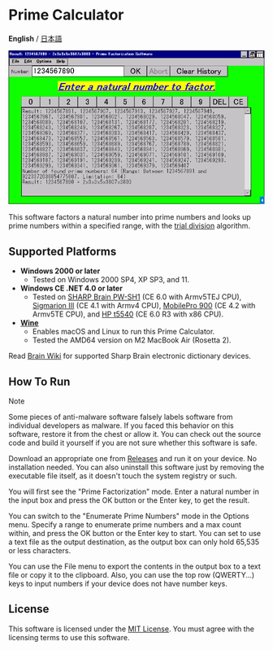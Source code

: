 # Prime Calculator

**English** / [日本語](README-JA.md)

![](image.png)

This software factors a natural number into prime numbers and looks up prime numbers within a specified range, with the [trial division](https://en.wikipedia.org/wiki/Trial_division) algorithm.

## Supported Platforms

- **Windows 2000 or later**
  - Tested on Windows 2000 SP4, XP SP3, and 11.
- **Windows CE .NET 4.0 or later**
  - Tested on [SHARP Brain PW-SH1](https://jp.sharp/support/dictionary/product/pw-sh1.html) (CE 6.0 with Armv5TEJ CPU), [Sigmarion III](https://www.hpcfactor.com/hardware/devices/141/NTT_Do_Co_Mo/Sigmarion_III) (CE 4.1 with Armv4 CPU), [MobilePro 900](https://www.hpcfactor.com/hardware/devices/134/NEC/MobilePro_900) (CE 4.2 with Armv5TE CPU), and [HP t5540](https://www.hpcfactor.com/hardware/devices/254/Hewlett_Packard/t5540) (CE 6.0 R3 with x86 CPU).
- **[Wine](https://www.winehq.org/)**
  - Enables macOS and Linux to run this Prime Calculator.
  - Tested the AMD64 version on M2 MacBook Air (Rosetta 2).

Read [Brain Wiki](https://brain.fandom.com/ja) for supported Sharp Brain electronic dictionary devices.

## How To Run

> [!NOTE]
> Some pieces of anti-malware software falsely labels software from individual developers as malware. If you faced this behavior on this software, restore it from the chest or allow it. You can check out the source code and build it yourself if you are not sure whether this software is safe.

Download an appropriate one from [Releases](../../releases) and run it on your device. No installation needed. You can also uninstall this software just by removing the executable file itself, as it doesn't touch the system registry or such.

You will first see the "Prime Factorization" mode. Enter a natural number in the input box and press the OK button or the Enter key, to get the result.

You can switch to the "Enumerate Prime Numbers" mode in the Options menu. Specify a range to enumerate prime numbers and a max count within, and press the OK button or the Enter key to start. You can set to use a text file as the output destination, as the output box can only hold 65,535 or less characters.

You can use the File menu to export the contents in the output box to a text file or copy it to the clipboard. Also, you can use the top row (QWERTY...) keys to input numbers if your device does not have number keys.

## License

This software is licensed under the [MIT License](LICENSE). You must agree with the licensing terms to use this software.
